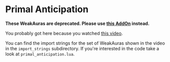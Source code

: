 Primal Anticipation
===================

**These WeakAuras are deprecated. Please use [this
AddOn](http://www.curse.com/addons/wow/primalanticipation) instead.**

You probably got here because you watched [this video](http://youtu.be/6vlZt7Gs8XU).

You can find the import strings for the set of WeakAuras shown in the video in the `import_strings`
subdirectory. If you're interested in the code take a look at `primal_anticipation.lua`.

